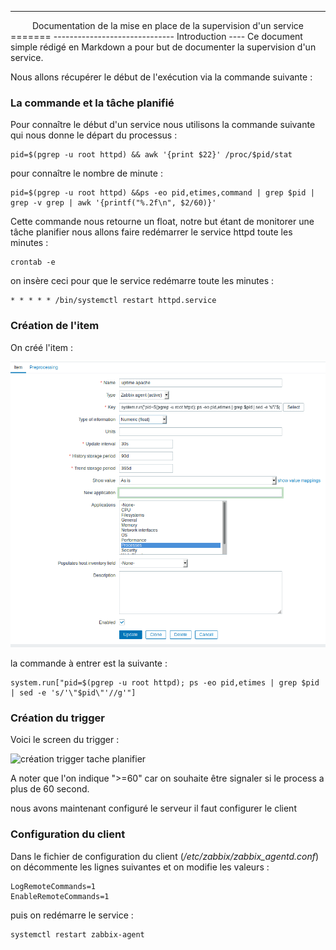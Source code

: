 ------------------------------
<center>Documentation de la mise en place de la supervision d'un service</center>
=======
------------------------------
Introduction
----
Ce document simple rédigé en Markdown a pour but de documenter la supervision d'un service.



Nous allons récupérer le début de l'exécution via la commande suivante :



### La commande et la tâche planifié

Pour connaître le début d'un service nous utilisons la commande suivante qui nous donne le départ du processus :

    pid=$(pgrep -u root httpd) && awk '{print $22}' /proc/$pid/stat

pour connaître le nombre de minute :

    pid=$(pgrep -u root httpd) &&ps -eo pid,etimes,command | grep $pid | grep -v grep | awk '{printf("%.2f\n", $2/60)}'

Cette commande nous retourne un float, notre but étant de monitorer une tâche planifier nous allons faire redémarrer le service httpd toute les minutes :

    crontab -e

on insère ceci pour que le service redémarre toute les minutes :

    * * * * * /bin/systemctl restart httpd.service


### Création de l'item

On créé l'item :

![création de l'item pour la tâche planifié](/image/creation_item_tache_planifie.png)

la commande à entrer est la suivante :

    system.run["pid=$(pgrep -u root httpd); ps -eo pid,etimes | grep $pid | sed -e 's/'\"$pid\"'//g'"]

### Création du trigger

Voici le screen du trigger :

![création trigger tache planifier](/image/creation_trigger_tache_planifié.png)

A noter que l'on indique ">=60" car on souhaite être signaler si le process a plus de 60 second.

nous avons maintenant configuré le serveur il faut configurer le client

### Configuration du client
Dans le fichier de configuration du client (*/etc/zabbix/zabbix_agentd.conf*) on décommente les lignes suivantes et on modifie les valeurs :

    LogRemoteCommands=1
    EnableRemoteCommands=1

puis on redémarre le service :

    systemctl restart zabbix-agent
